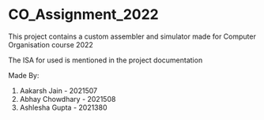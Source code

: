 # CO_Assignment_2022

This project contains a custom assembler and simulator made for Computer Organisation course 2022

The ISA for used is mentioned in the project documentation

Made By:
1) Aakarsh Jain - 2021507
2) Abhay Chowdhary - 2021508
3) Ashlesha Gupta - 2021380